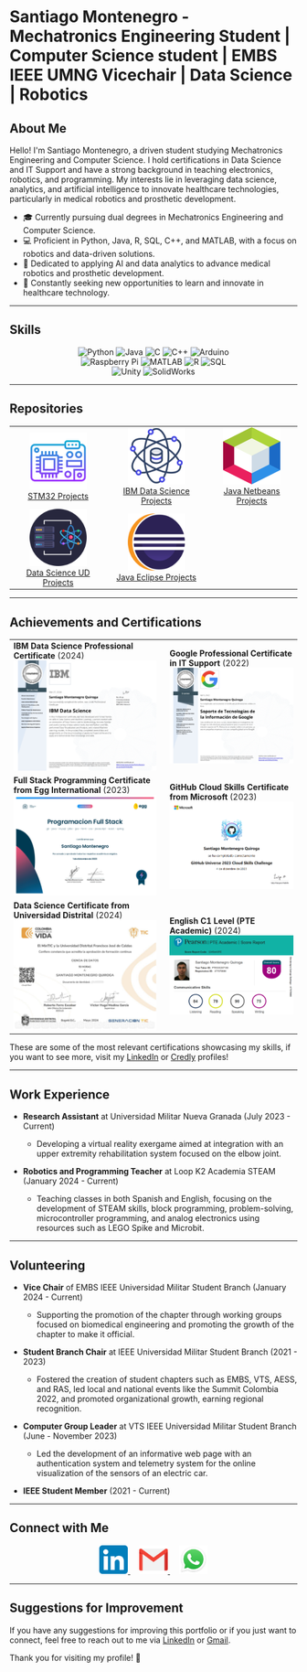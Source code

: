 # Santiago Montenegro - Mechatronics Engineering Student | Computer Science student | EMBS IEEE UMNG Vicechair | Data Science | Robotics

## About Me

Hello! I'm Santiago Montenegro, a driven student studying Mechatronics Engineering and Computer Science. I hold certifications in Data Science and IT Support and have a strong background in teaching electronics, robotics, and programming. My interests lie in leveraging data science, analytics, and artificial intelligence to innovate healthcare technologies, particularly in medical robotics and prosthetic development.

- 🎓 Currently pursuing dual degrees in Mechatronics Engineering and Computer Science.
- 💻 Proficient in Python, Java, R, SQL, C++, and MATLAB, with a focus on robotics and data-driven solutions.
- 🤖 Dedicated to applying AI and data analytics to advance medical robotics and prosthetic development.
- 🌱 Constantly seeking new opportunities to learn and innovate in healthcare technology.

---

## Skills

<div align="center">
  <img src="https://img.shields.io/badge/Python-blue?logo=python&logoColor=white" alt="Python" title="Python">
  <img src="https://img.shields.io/badge/Java-orange?logo=java&logoColor=white" alt="Java" title="Java">
  <img src="https://img.shields.io/badge/C-blue?logo=c&logoColor=white" alt="C" title="C">
  <img src="https://img.shields.io/badge/C++-blue?logo=c%2B%2B&logoColor=white" alt="C++" title="C++">
  <img src="https://img.shields.io/badge/Arduino-blue?logo=arduino&logoColor=white" alt="Arduino" title="Arduino">
  <br>
  <img src="https://img.shields.io/badge/RaspberryPi-red?logo=raspberrypi&logoColor=white" alt="Raspberry Pi" title="Raspberry Pi">
  <img src="https://img.shields.io/badge/MATLAB-orange?logo=mathworks&logoColor=white" alt="MATLAB" title="MATLAB">
  <img src="https://img.shields.io/badge/R-blue?logo=r&logoColor=white" alt="R" title="R">
  <img src="https://img.shields.io/badge/SQL-blue?logo=postgresql&logoColor=white" alt="SQL" title="SQL">
  <br>
  <img src="https://img.shields.io/badge/Unity-black?logo=unity&logoColor=white" alt="Unity" title="Unity">
  <img src="https://img.shields.io/badge/SolidWorks-red?logo=solidworks&logoColor=white" alt="SolidWorks" title="SolidWorks">
</div>

---

## Repositories

<div align="center">
  <table>
    <tr>
      <td align="center">
        <a href="https://github.com/Black-Mount/STM32-Projects">
          <img src="https://github.com/Black-Mount/Varios/blob/main/stm32.png" width="100" height="100" alt="STM32 Projects Image">
          <br>STM32 Projects
        </a>
      </td>
      <td align="center">
        <a href="https://github.com/Black-Mount/IBM-DataScience">
          <img src="https://github.com/Black-Mount/Varios/blob/main/data%20ibm.png" width="100" height="100" alt="IBM Data Science Image">
          <br>IBM Data Science Projects
        </a>
      </td>
      <td align="center">
        <a href="https://github.com/Black-Mount/Java-Netbeans">
          <img src="https://github.com/Black-Mount/Varios/blob/main/NetBeans-Logo.wine.png" width="100" height="100" alt="Java Netbeans Image">
          <br>Java Netbeans Projects
        </a>
      </td>
    </tr>
    <tr>
      <td align="center">
        <a href="https://github.com/Black-Mount/Data-ScienceUD">
          <img src="https://github.com/Black-Mount/Varios/blob/main/data%20ud.png" width="100" height="100" alt="Data Science UD Image">
          <br>Data Science UD Projects
        </a>
      </td>
      <td align="center">
        <a href="https://github.com/Black-Mount/Java-Eclipse">
          <img src="https://github.com/Black-Mount/Varios/blob/main/eclipse%20logo.png" width="100" height="100" alt="Java Eclipse Image">
          <br>Java Eclipse Projects
        </a>
      </td>
    </tr>
  </table>
</div>

---

## Achievements and Certifications

<div align="center">
  <table>
    <tr>
      <td>
        <strong>IBM Data Science Professional Certificate</strong> (2024)
        <br>
        <a href="https://www.coursera.org/account/accomplishments/specialization/G2XF7F932FPL">
          <img src="https://github.com/Black-Mount/Varios/blob/main/IBM%20certificate.jpg" alt="IBM Data Science Certificate" width="250" style="max-width:100%;">
        </a>
      </td>
      <td>
        <strong>Google Professional Certificate in IT Support</strong> (2022)
        <br>
        <a href="https://www.coursera.org/account/accomplishments/specialization/5RJ2A2XYVHAL">
          <img src="https://github.com/Black-Mount/Varios/blob/main/IT%20certificate.jpg" alt="Google IT Support Certificate" width="250" style="max-width:100%;">
        </a>
      </td>
    </tr>
    <tr>
      <td>
        <strong>Full Stack Programming Certificate from Egg International</strong> (2023)
        <br>
        <a href="https://egg-csv-bulk-certificates-prod.s3.amazonaws.com/certificates/64124f32d1b81e553168b7a0-1701739163990.pdf">
          <img src="https://github.com/Black-Mount/Varios/blob/main/full%20stack%20certificate.jpg" alt="Full Stack Programming Certificate" width="250" style="max-width:100%;">
        </a>
      </td>
      <td>
        <strong>GitHub Cloud Skills Certificate from Microsoft</strong> (2023)
        <br>
        <a href="https://learn.microsoft.com/api/achievements/share/es-mx/SantiagoMontenegroQuiroga-6081/QD9K35LE?sharingId=AA9B2F3490F29402">
          <img src="https://github.com/Black-Mount/Varios/blob/main/github%20universe.png" alt="GitHub Cloud Skills Certificate" width="250" style="max-width:100%;">
        </a>
      </td>
    </tr>
    <tr>
      <td>
        <strong>Data Science Certificate from Universidad Distrital</strong> (2024)
        <br>
        <a href="https://github.com/Black-Mount/Varios/blob/main/ud%20certificate.jpg">
          <img src="https://github.com/Black-Mount/Varios/blob/main/ud%20certificate.jpg" alt="Data Science Certificate" width="250" style="max-width:100%;">
        </a>
      </td>
      <td>
        <strong>English C1 Level (PTE Academic)</strong> (2024)
        <br>
        <a href="https://github.com/Black-Mount/Varios/blob/main/pte%20certificate.png">
          <img src="https://github.com/Black-Mount/Varios/blob/main/pte%20certificate.png" alt="English C1 Level Certificate" width="250" style="max-width:100%;">
        </a>
      </td>
    </tr>
  </table>
</div>


These are some of the most relevant certifications showcasing my skills, if you want to see more, visit my [LinkedIn](https://www.linkedin.com/in/santiago-montenegro-quiroga-609b07201) or [Credly](https://www.credly.com/users/santiago-montenegro-quiroga) profiles!

---

## Work Experience

- **Research Assistant** at Universidad Militar Nueva Granada (July 2023 - Current)
  - Developing a virtual reality exergame aimed at integration with an upper extremity rehabilitation system focused on the elbow joint.

- **Robotics and Programming Teacher** at Loop K2 Academia STEAM (January 2024 - Current)
  - Teaching classes in both Spanish and English, focusing on the development of STEAM skills, block programming, problem-solving, microcontroller programming, and analog electronics using resources such as LEGO Spike and Microbit.

---

## Volunteering

- **Vice Chair** of EMBS IEEE Universidad Militar Student Branch (January 2024 - Current)
  - Supporting the promotion of the chapter through working groups focused on biomedical engineering and promoting the growth of the chapter to make it official.

- **Student Branch Chair** at IEEE Universidad Militar Student Branch (2021 - 2023)
  - Fostered the creation of student chapters such as EMBS, VTS, AESS, and RAS, led local and national events like the Summit Colombia 2022, and promoted organizational growth, earning regional recognition.

- **Computer Group Leader** at VTS IEEE Universidad Militar Student Branch (June - November 2023)
  - Led the development of an informative web page with an authentication system and telemetry system for the online visualization of the sensors of an electric car.

- **IEEE Student Member** (2021 - Current)

---

## Connect with Me

<div align="center">
  <a href="https://www.linkedin.com/in/santiago-montenegro-quiroga-609b07201">
    <img src="https://github.com/Black-Mount/Varios/blob/main/LinkedIn_icon.svg.png" width="50" height="50" alt="LinkedIn">
  </a>
  &nbsp;&nbsp;&nbsp;
  <a href="mailto:ing.montenegro@ieee.org">
    <img src="https://github.com/Black-Mount/Varios/blob/main/gmail.png" width="50" height="50" alt="Gmail">
  </a>
  &nbsp;&nbsp;&nbsp;
  <a href="https://wa.link/pio3t6">
    <img src="https://github.com/Black-Mount/Varios/blob/main/WhatsApp_icon.png" width="50" height="50" alt="WhatsApp">
  </a>
</div>

---

## Suggestions for Improvement

If you have any suggestions for improving this portfolio or if you just want to connect, feel free to reach out to me via [LinkedIn](https://www.linkedin.com/in/santiago-montenegro-quiroga-609b07201) or [Gmail](mailto:ing.montenegro@ieee.org).

Thank you for visiting my profile! 🚀
